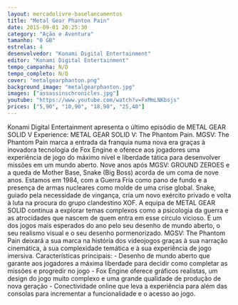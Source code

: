 ```yaml
---
layout: mercadolivre-baselancamentos
title: "Metal Gear Phanton Pain"
date: 2015-09-01 20:25:30
category: "Ação e Aventura"
tamanho: "0 GB"
estrelas: 4
desenvolvedor: "Konami Digital Entertainment"
editor: "Konami Digital Entertainment"
tempo_campanha: N/D
tempo_completo: N/D
cover: "metalgearphanton.png"
background_image: "metalgearphanton.jpg"
images: ["assassinschronicles.jpg"]
youtube: "https://www.youtube.com/watch?v=FxMmLNKbsjs"
prices: ["5,90", "10,90", "18,90", "25,40"]
---
```

Konami Digital Entertainment apresenta o último episódio de METAL GEAR SOLID V Experience: METAL GEAR SOLID V: The Phantom Pain. MGSV: The Phantom Pain marca a entrada da franquia numa nova era graças à inovadora tecnologia de Fox Engine e oferece aos jogadores uma experiência de jogo do máximo nível e liberdade tática para desenvolver missões em um mundo aberto. Nove anos após MGSV: GROUND ZEROES e a queda de Mother Base, Snake (Big Boss) acorda de um coma de nove anos. Estamos em 1984, com a Guerra Fria como pano de fundo e a presença de armas nucleares como molde de uma crise global. Snake, guiado pela necessidade de vingança, cria um novo exército privado e volta à luta na procura do grupo clandestino XOF. A equipa de METAL GEAR SOLID continua a explorar temas complexos como a psicologia da guerra e as atrocidades que nascem de quem entra em esse círculo vicioso. É um dos jogos mais esperados do ano pelo seu desenho de mundo aberto, o seu realismo visual e o seu desenho pormenorizado. MGSV: The Phantom Pain deixará a sua marca na história dos videojogos graças à sua narração cinemática, à sua complexidade temática e à sua experiência de jogo imersiva. Características principais: - Desenho de mundo aberto que garante aos jogadores a máxima liberdade para decidir como completar as missões e progredir no jogo - Fox Engine oferece gráficos realistas, um design do jogo muito complexo e uma grande qualidade de produção de nova geração - Conectividade online que leva a experiência para além das consolas para incrementar a funcionalidade e o acesso ao jogo.
